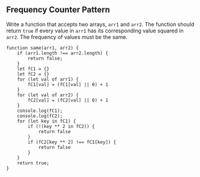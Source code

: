 ## Frequency Counter Pattern

Write a function that accepts two arrays, `arr1` and `arr2`. The function should return `true` if every value in `arr1` has its corresponding value squared in `arr2`. The frequency of values must be the same.

```
function same(arr1, arr2) {
    if (arr1.length !== arr2.length) {
        return false;
    }
    let fC1 = {}
    let fC2 = {}
    for (let val of arr1) {
        fC1[val] = (fC1[val] || 0) + 1
    }
    for (let val of arr2) {
        fC2[val] = (fC2[val] || 0) + 1
    }
    console.log(fC1);
    console.log(fC2);
    for (let key in fC1) {
        if (!(key ** 2 in fC2)) {
            return false
        }
        if (fC2[key ** 2] !== fC1[key]) {
            return false
        }
    }
    return true;
}
```
